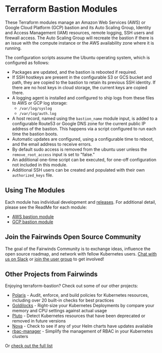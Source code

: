 # Terraform Bastion Modules

These Terraform modules manage an Amazon Web Services (AWS) or Google Cloud Platform (GCP) bastion and its Auto Scaling Group, Identity and Access Management (IAM) resources, remote logging, SSH users and firewall access. The Auto Scaling Group will recreate the bastion if there is an issue with the compute instance or the AWS availability zone where it is running.

The configuration scripts assume the Ubuntu operating system, which is configured as follows:

* Packages are updated, and the bastion is rebooted if required.
* If SSH hostkeys are present in the configurable S3 or GCS bucket and path, they are copied to the bastion to retain its previous SSH identity. If there are no host keys in cloud storage, the current keys are copied there.
* A logging agent is installed and configured to ship logs from these files to AWS or GCP log storage:
	* `/var/log/syslog`
	* `/var/log/auth.log`
* A host record, named using the `bastion_name` module input,  is added to a configurable Route53 or Google DNS zone for the current public IP address of the bastion. This happens via a script configured to run each time the bastion boots.
* Automatic updates are configured, using a configurable time to reboot, and the email address to receive errors.
* By default sudo access is removed from the ubuntu user unless the `remove_root_access` input is set to "false."
* An additional one-time script can be executed, for one-off configuration not included in this module.
* Additional SSH users can be created and populated with their own `authorized_keys` file.

## Using The Modules

Each module has individual development and [releases](https://github.com/FairwindsOps/terraform-bastion/releases). For additional detail, please see the ReadMe for each module:

* [AWS bastion module](./aws/README.md)
* [GCP bastion module](./gcp/README.md)


## Join the Fairwinds Open Source Community

The goal of the Fairwinds Community is to exchange ideas, influence the open source roadmap, and network with fellow Kubernetes users. [Chat with us on Slack](https:\/\/join.slack.com\/t\/fairwindscommunity\/shared_invite\/zt-e3c6vj4l-3lIH6dvKqzWII5fSSFDi1g) or [join the user group](https:\/\/www.fairwinds.com\/open-source-software-user-group) to get involved!


## Other Projects from Fairwinds

Enjoying terraform-bastion? Check out some of our other projects:
* [Polaris](https://github.com/FairwindsOps/Polaris) - Audit, enforce, and build policies for Kubernetes resources, including over 20 built-in checks for best practices
* [Goldilocks](https://github.com/FairwindsOps/Goldilocks) - Right-size your Kubernetes Deployments by compare your memory and CPU settings against actual usage
* [Pluto](https://github.com/FairwindsOps/Pluto) - Detect Kubernetes resources that have been deprecated or removed in future versions
* [Nova](https://github.com/FairwindsOps/Nova) - Check to see if any of your Helm charts have updates available
* [rbac-manager](https://github.com/FairwindsOps/rbac-manager) - Simplify the management of RBAC in your Kubernetes clusters

Or [check out the full list](https://www.fairwinds.com/open-source-software?utm_source=terraform-bastion&utm_medium=terraform-bastion&utm_campaign=terraform-bastion)

